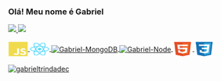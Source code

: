  ### Olá! Meu nome é Gabriel
  <div>
   <a href="https://github.com/gabrieltrindadec">
   <img height="180em" src="https://github-readme-stats.vercel.app/api?username=gabrieltrindadec&show_icons=true&theme=synthwave"/>
   <img height="180em" src="https://github-readme-stats.vercel.app/api/top-langs/?username=gabrieltrindadec&layout=compact)](https://github.com/gabrieltrindadec  /github-readme-stats"/>
  </div>
  
  <div style="display: inline_block"><br>
    <img align="center" alt="Gabriel-Js" height="30" width="40" src="https://raw.githubusercontent.com/devicons/devicon/master/icons/javascript/javascript-plain.svg">
    <img align="center" alt="Gabriel-ReactNative" height="30" width="40" src="https://raw.githubusercontent.com/devicons/devicon/master/icons/react/react-original.svg">
    <img align="center" alt="Gabriel-MongoDB" height="30" width="40" src="https://cdn.jsdelivr.net/gh/devicons/devicon/icons/mongodb/mongodb-original.svg">
    <img align="center" alt="Gabriel-Node" height="30" width="40" src="https://cdn.jsdelivr.net/gh/devicons/devicon/icons/nodejs/nodejs-original.svg">
    <img align="center" alt="Gabriel-HTML" height="30" width="40" src="https://raw.githubusercontent.com/devicons/devicon/master/icons/html5/html5-original.svg">
    <img align="center" alt="Gabriel-CSS" height="30" width="40" src="https://raw.githubusercontent.com/devicons/devicon/master/icons/css3/css3-original.svg">
</div>
  <br>
<img src="https://komarev.com/ghpvc/?username=gabrieltrindadec&color=green" alt="gabrieltrindadec" /> 
